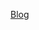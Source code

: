 [Blog](https://towardsdatascience.com/building-web-applications-with-streamlit-for-nlp-projects-cdc1cf0b38db)
